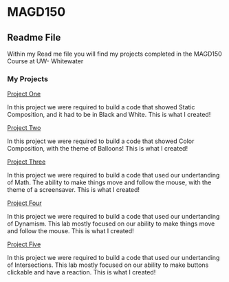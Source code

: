 # MAGD150


## Readme File


Within my Read me file you will find my projects completed in the MAGD150 Course at UW- Whitewater


### My Projects

[Project One](https://github.com/caitlinchunter/MAGD-Projects/blob/gh-pages/s19magd150lab01_Hunter/s19magd150lab01_Hunter.pde)


In this project we were required to build a code that showed Static Composition, and it had to be in Black and White. This is what I created! 


[Project Two](https://github.com/caitlinchunter/MAGD-Projects/tree/gh-pages/s19magd150lab02_Hunter/s19magd150lab02_Hunter%202)


In this project we were required to build a code that showed Color Composition, with the theme of Balloons! This is what I created! 


[Project Three](https://github.com/caitlinchunter/MAGD-Projects/blob/gh-pages/s19magd150lab03_Hunter/s19magd150lab03_Hunter.pde)


In this project we were required to build a code that used our undertanding of Math. The ability to make things move and follow the mouse, with the theme of a screensaver. This is what I created! 


[Project Four](https://github.com/caitlinchunter/MAGD-Projects/blob/gh-pages/s19magd150lab04_Hunter/s19magd150lab04_Hunter.pde)


In this project we were required to build a code that used our undertanding of Dynamism. This lab mostly focused on our ability to make things move and follow the mouse. This is what I created! 


[Project Five](https://github.com/caitlinchunter/MAGD-Projects/blob/gh-pages/s19magd150lab05_Hunter/s19magd150lab05_Hunter.pde) 


In this project we were required to build a code that used our undertanding of Intersections. This lab mostly focused on our ability to make buttons clickable and have a reaction. This is what I created! 

